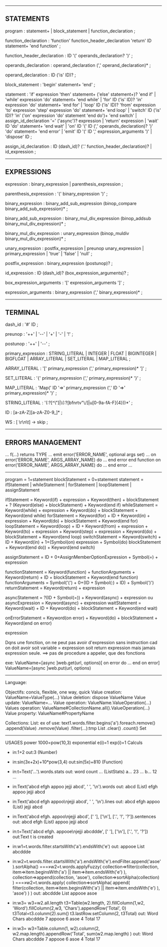 --------------------------------------------------------------------------------------------- 
STATEMENTS
--------------------------------------------------------------------------------------------- 
program
   : statement+
   | block_statement
   | function_declaration
   ;

function_declaration
   : 'function' function_header_declaration 'return' ID statement+ 'end function'
   ;

function_header_declaration
   : ID '(' operands_declaration? ')'
   ;

operands_declaration
   : operand_declaration (',' operand_declaration)*
   ;

operand_declaration
   : ID ('is' ID)?
   ;

block_statement
   : 'begin' statement+ 'end'
   ;

statement
   : 'if' expression 'then' statement+ ('else' statement+)? 'end if'
   | 'while' expression 'do' statement+ 'end while'
   | 'for'    ID ('is' ID)? 'in'   expression 'do' statement+ 'end for'
   | 'loop'   ID ('is' ID)? 'from' expression 'to' expression 'step' expression 'do' statement+ 'end loop'
   | 'switch' ID ('is' ID)? 'in' ('on' expression 'do' statement 'end do')+ 'end switch'
   | assign_id_declaration '=' ('async')? expression
   | 'return' expression
   | 'wait' ID 'do' statement+ 'end wait'
   | 'on' ID '(' ID (',' operands_declaration)? ')' 'do' statement+ 'end error'
   | 'emit' ID '(' ID ',' expression_arguments ')'
   | 'dispose' ID
   ;

assign_id_declaration
   : ID (dash_id)? ('.' function_header_declaration)?
   | id_expression
   ;



--------------------------------------------------------------------------------------------- 
EXPRESSIONS
--------------------------------------------------------------------------------------------- 
expression
   : binary_expression
   | parenthesis_expression
   ;

parenthesis_expression
   : '(' binary_expression ')'
   ;

binary_expression
   : binary_add_sub_expression (binop_compare binary_add_sub_expression)*
   ;

binary_add_sub_expression
   : binary_mul_div_expression (binop_addsub binary_mul_div_expression)*
   ;

binary_mul_div_expression
   : unary_expression (binop_muldiv binary_mul_div_expression)*
   ;

unary_expression
   : postfix_expression
   | preunop unary_expression
   | primary_expression
   | 'true'
   | 'false'
   | 'null'
   ;

postfix_expression
   : binary_expression (postunop)?
   ;

id_expression
   : ID (dash_id)? (box_expression_arguments)?
   ;

box_expression_arguments
   : '[' expression_arguments ']'
   ;


expression_arguments
   : binary_expression (',' binary_expression)*
   ;



---------------------------------------------------------------------------------------------
TERMINAL
---------------------------------------------------------------------------------------------
dash_id
   : '#' ID
   ;

preunop
   : '++' | '--' | '+' | '-' | '!'
   ;

postunop
   : '++' | '--'
   ;

primary_expression
   : STRING_LITERAL
   | INTEGER
   | FLOAT
   | BIGINTEGER
   | BIGFLOAT
   | ARRAY_LITERAL
   | SET_LITERAL
   | MAP_LITERAL
   ;

ARRAY_LITERAL
   : '[' primary_expression (',' primary_expression)* ']'
   ;

SET_LITERAL
   : '{' primary_expression (',' primary_expression)* '}'
   ;

MAP_LITERAL
   : 'Map(' ID '=>' primary_expression (',' ID '=>' primary_expression)* ')'
   ;

STRING_LITERAL
   : '(:?[^\\"]|\\(:?[bfnrtv"\\/]|u[0-9a-fA-F]{4}))*'
   ;

ID
   : [a-zA-Z][a-zA-Z0-9_]*
   ;

WS
   : [ \r\n\t] -> skip
   ;



---------------------------------------------------------------------------------------------
ERRORS MANAGEMENT
---------------------------------------------------------------------------------------------
...
f(...) returns TYPE
	...
	emit error('ERROR_NAME', optional args set) 
	...
	on error('ERROR_NAME', ARGS_ARRAY_NAME) do
		...
	end error
end function
on error('ERROR_NAME', ARGS_ARRAY_NAME) do
	...
end error
...








******************************************************************************
program         = 1+statement
blockStatement  = 0+statement
statement       = ifStatement | whileStatement | forStatement | loopStatement | assignStatement

ifStatement     = Keyword(if)    + expression + Keyword(then) + blockStatement + ? (Keyword(else) + blockStatement) + Keyword(end if)
whileStatement  = Keyword(while) + expression + Keyword(do) + blockStatement + Keyword(end while)
forStatement    = Keyword(for)   + ID + Keyword(in) + expression + Keyword(do) + blockStatement + Keyword(end for)
loopStatement   = Keyword(loop)  + ID + Keyword(from) + expression + Keyword(to) + expression + Keyword(step) + expression + Keyword(do) + blockStatement + Keyword(end loop)
switchStatement   = Keyword(switch) + ID + Keyword(in) + 1+(Symbol(on) expression + Symbol(do) blockStatement + Keyword(end do)) + Keyword(end switch)

assignStatement = ID + 0+AssignMemberOptionExpression + Symbol(=) + expression

functionStatement = Keyword(function) + functionArguments + Keyword(return) + ID + blockStatement + Keyword(end function)
functionArguments = Symbol('(') + 0+(ID + Symbol(:) + ID) + Symbol(')')
returnStatement   = Keyword(return) + expression

asyncStatement    = ?(ID + Symbol(=)) + Keyword(async) + expression
ou
asyncExpression   = Keyword(async) + expression
waitStatement     = Keyword(wait) + ID + Keyword(do) + blockStatement + Keyword(end wait)

onErrorStatement  = Keyword(on error) + Keyword(do) +  blockStatement + Keyword(end on error)

expression




Dqns une fonction, on ne peut pas avoir d'expression sans instruction cad on doit avoir
soit variable = expression
soit return expression
mais jamais expression seule.
==> pas de procedure a appeler, que des fonctions



exe:	ValueName=[async ]web.get(url, options)[ on error do ... end on error]
    	ValueName=[async ]web.put(url, options)


******************************************************************************
Language:

Objectifs: concis, flexible, one way, quick
Value creation:		ValueName=ValueType(...)
Value deletion:		dispose ValueName
Value update:		ValueName=...
Value operation:	ValueName.ValueOperation(...)
Values operation:	ValueName#CollectionName.all().ValueOperation(...)
Value property:		ValueName#PropertyName

Collections:
	List:
		ex of use: text1.words.filter.begins('a').foreach.remove()
		.append(Value)
		.remove(Value)
		.filter(...):tmp List
		.clear()
		.count()
	Set


**********************************************************************************
USAGES
power		1000=pow(10,3)
exponential	e(i)=1	exp(i)=1
Calculs
*	in:1+2
	out:3 (Number)
*	in:sin(3x+2x)+10*pow(3,4)
	out:sin(5x)+810 (Function)
*	in:t=Text('...').words.stats
	out:	word	count	...		(ListStats)
			a...	23		...
			b...	12		...
*	in:Text('abcd efgh appoo jejji abcd', ' ', '\n').words
	out:	abcd		(List)
			efgh
			appoo
			jejji
			abcd
*	in:Text('abcd efgh appoo\njejji abcd', ' ', '\n').lines
	out:	abcd efgh appoo		(List)
			jejji abcd
*	in:Text('abcd efgh. appoo\njejji abcd', [' '], ['\n'], ['.', '!', '?']).sentences
	out:	abcd efgh		(List)
			appoo
			jejji abcd	
*	in:t=Text('abcd efgh. appooe\njejji abcddde', [' '], ['\n'], ['.', '!', '?'])
	out:Text t is created
*	in:w1=t.words.filter.startsWith('a').endsWith('e')
	out:	appooe		List
			abcddde
*	in:w2=t.words.filter.startsWith('a').endsWith('e').endFilter.append('asoe').sortAlpha()
	===»w2=t.words.applyFuzzy(
			collection=>filter(collection, item=>item.beginsWith('a') || item=>item.endsWith('e') ),
			collection=>append(collection, 'asoe'),
			collection=>sortAlpha(collection)
			)
	===»w2=t.words.apply(
			collection=>sortAlpha(
				append(
					filter(collection, item=>item.beginsWith('a') || item=>item.endsWith('e') ),
					'asoe')
				)
			)
	out:	abcddde	List
			appooe
			asoe
			
*	in:w3=	w3=w2.all.length
			t3=Table(w2.length, 2).fillColumn(1,w2, 'Word').fillColumn(2,w3, 'Chars').appendRow('Total', 0)
			t3Total=t3.colunm(2).sum()
			t3.lastRow.setColumn(2, t3Total)
	out:	Word		Chars
			abcddde		7
			appooe		6
			asoe		4
			Total		17
			
*	in:w3=	w3=Table.column(1, w2).column(2, w2.map.length).appendRow('Total', sum(w2.map.length) )
	out:	Word		Chars
			abcddde		7
			appooe		6
			asoe		4
			Total		17